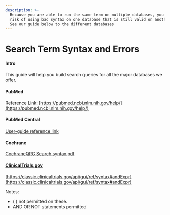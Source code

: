 ```yaml
---
description: >-
  Because you are able to run the same term on multiple databases, you run the
  risk of using bad syntax on one database that is still valid on another one.
  See our guide below to the different databases
---
```


# Search Term Syntax and Errors

#### Intro

This guide will help you build search queries for all the major databases we offer.

#### PubMed

Reference Link: [https://pubmed.ncbi.nlm.nih.gov/help/](https://pubmed.ncbi.nlm.nih.gov/help/)

#### PubMed Central

[User-guide reference link](https://www.ncbi.nlm.nih.gov/pmc/about/userguide/#search)

#### Cochrane

[CochraneQRG Search syntax.pdf](https://prod-files-secure.s3.us-west-2.amazonaws.com/403a01b1-682f-4f98-a66d-d38465b55214/315823c5-a525-491c-8205-60cf2e3f387f/CochraneQRG_Search_syntax.pdf)

#### [ClinicalTrials.gov](http://clinicaltrials.gov)

[https://classic.clinicaltrials.gov/api/gui/ref/syntax#andExpr](https://classic.clinicaltrials.gov/api/gui/ref/syntax#andExpr)

Notes:

* ( ) not permitted on these.
* AND OR NOT statements permitted
